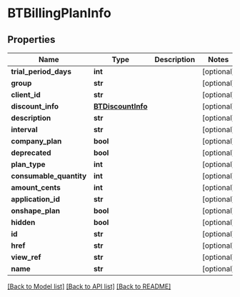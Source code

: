 # BTBillingPlanInfo

## Properties
Name | Type | Description | Notes
------------ | ------------- | ------------- | -------------
**trial_period_days** | **int** |  | [optional] 
**group** | **str** |  | [optional] 
**client_id** | **str** |  | [optional] 
**discount_info** | [**BTDiscountInfo**](BTDiscountInfo.md) |  | [optional] 
**description** | **str** |  | [optional] 
**interval** | **str** |  | [optional] 
**company_plan** | **bool** |  | [optional] 
**deprecated** | **bool** |  | [optional] 
**plan_type** | **int** |  | [optional] 
**consumable_quantity** | **int** |  | [optional] 
**amount_cents** | **int** |  | [optional] 
**application_id** | **str** |  | [optional] 
**onshape_plan** | **bool** |  | [optional] 
**hidden** | **bool** |  | [optional] 
**id** | **str** |  | [optional] 
**href** | **str** |  | [optional] 
**view_ref** | **str** |  | [optional] 
**name** | **str** |  | [optional] 

[[Back to Model list]](../README.md#documentation-for-models) [[Back to API list]](../README.md#documentation-for-api-endpoints) [[Back to README]](../README.md)


